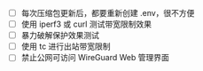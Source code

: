 - [ ] 每次压缩包更新后，都要重新创建 .env，很不方便
- [ ] 使用 iperf3 或 curl 测试带宽限制效果
- [ ] 暴力破解保护效果测试
- [ ] 使用 tc 进行出站带宽限制
- [ ] 禁止公网可访问 WireGuard Web 管理界面
